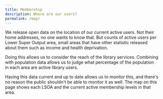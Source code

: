 ```yaml
---
title: Membership
description: Where are our users?
permalink: /map/
---
```


We release open data on the location of our current active users. Not their home addresses, no one wants to know that. But counts of active users per Lower Super Output area, small areas that have other statistic released about them such as income and health deprivation.

Doing this allows us to consider the reach of the library services. Combining with population data allows us to judge what percentage of the population in each area are active library users.

Having this data current and up to date allows us to monitor this, and there's no reason the public shouldn't be able to monitor it as well. The map on this page shows each LSOA and the current active membership levels in that area.

<div id="map"></div>
